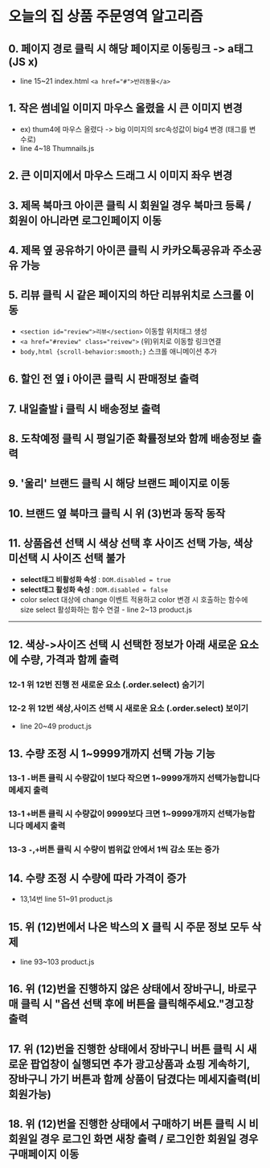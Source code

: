 # 오늘의 집 상품 주문영역 알고리즘
## 0. 페이지 경로 클릭 시 해당 페이지로 이동링크 -> a태그 (JS x)
* line 15~21 index.html `<a href="#">반려동물</a>`
## 1. 작은 썸네일 이미지 마우스 올렸을 시 큰 이미지 변경
* ex) thum4에 마우스 올렸다 -> big 이미지의 src속성값이 big4 변경 (태그를 변수로)
* line 4~18 Thumnails.js
## 2. 큰 이미지에서 마우스 드래그 시 이미지 좌우 변경
## 3. 제목 북마크 아이콘 클릭 시 회원일 경우 북마크 등록 / 회원이 아니라면 로그인페이지 이동
## 4. 제목 옆 공유하기 아이콘 클릭 시 카카오톡공유과 주소공유 가능
## 5. 리뷰 클릭 시 같은 페이지의 하단 리뷰위치로 스크롤 이동
* `<section id="review">리뷰</section>` 이동할 위치태그 생성
* `<a href="#review" class="reivew">` (위)위치로 이동할 링크연결
* `body,html {scroll-behavior:smooth;}` 스크롤 애니메이션 추가
## 6. 할인 전 옆 i 아이콘 클릭 시 판매정보 출력
## 7. 내일출발 i 클릭 시 배송정보 출력
## 8. 도착예정 클릭 시 평일기준 확률정보와 함께 배송정보 출력
## 9. '울리' 브랜드 클릭 시 해당 브랜드 페이지로 이동
## 10. 브랜드 옆 북마크 클릭 시 위 (3)번과 동작 동작
## 11. 상품옵션 선택 시 색상 선택 후 사이즈 선택 가능, 색상 미선택 시 사이즈 선택 불가
* **select태그 비활성화 속성** : `DOM.disabled = true`
* **select태그 활성화 속성** : `DOM.disabled = false`
* color select 대상에 change 이벤트 적용하고 color 변경 시 호출하는 함수에 size select 활성화하는 함수 연결 - line 2~13 product.js
-------
## 12. 색상->사이즈 선택 시 선택한 정보가 아래 새로운 요소에 수량, 가격과 함께 출력
### 12-1 위 12번 진행 전 새로운 요소 (.order.select) 숨기기
### 12-2 위 12번 색상,사이즈 선택 시 새로운 요소 (.order.select) 보이기
* line 20~49 product.js
## 13. 수량 조정 시 1~9999개까지 선택 가능 기능
### 13-1 `-`버튼 클릭 시 수량값이 1보다 작으면 1~9999개까지 선택가능합니다 메세지 출력
### 13-1 `+`버튼 클릭 시 수량값이 9999보다 크면 1~9999개까지 선택가능합니다 메세지 출력
### 13-3 `-`,`+`버튼 클릭 시 수량이 범위값 안에서 1씩 감소 또는 증가
## 14. 수량 조정 시 수량에 따라 가격이 증가
* 13,14번 line 51~91 product.js
## 15. 위 (12)번에서 나온 박스의 X 클릭 시 주문 정보 모두 삭제
* line 93~103 product.js
## 16. 위 (12)번을 진행하지 않은 상태에서 장바구니, 바로구매 클릭 시 "옵션 선택 후에 버튼을 클릭해주세요."경고창 출력
## 17. 위 (12)번을 진행한 상태에서 장바구니 버튼 클릭 시 새로운 팝업창이 실행되면 추가 광고상품과 쇼핑 게속하기, 장바구니 가기 버튼과 함께 상품이 담겼다는 메세지출력(비회원가능)
## 18. 위 (12)번을 진행한 상태에서 구매하기 버튼 클릭 시 비회원일 경우 로그인 화면 새창 출력 / 로그인한 회원일 경우 구매페이지 이동